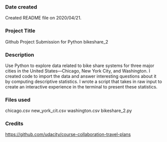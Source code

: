 ### Date created
Created README file on 2020/04/21.

### Project Title
Github Project Submission for Python bikeshare_2

### Description
Use Python to explore data related to bike share systems for three major cities in the United States—Chicago, New York City, and Washington. I created code to import the data and answer interesting questions about it by computing descriptive statistics. I wrote a script that takes in raw input to create an interactive experience in the terminal to present these statistics. 

### Files used
chicago.csv
new_york_cit.csv
washington.csv
bikeshare_2.py

### Credits
https://github.com/udacity/course-collaboration-travel-plans
